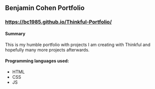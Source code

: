 ## Benjamin Cohen Portfolio

### https://bc1985.github.io/Thinkful-Portfolio/

#### Summary
This is my humble portfolio with projects I am creating with Thinkful and hopefully many more projects afterwards.

#### Programming languages used:
- HTML
- CSS
- JS




